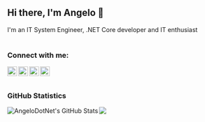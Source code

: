 ## Hi there, I'm Angelo 👋
I'm an IT System Engineer, .NET Core developer and IT enthusiast
<br><br>

### Connect with me:

<a href="https://linkedin.com/in/pirolaangelo" rel="nofollow"><img align="left" alt="LinkedIn" width="22px" src="https://cdn.jsdelivr.net/npm/simple-icons@v3/icons/linkedin.svg" style="max-width:100%;"></a>
<a href="https://www.instagram.com/cyberbob87" rel="nofollow"><img align="left" alt="Instagram" width="22px" src="https://cdn.jsdelivr.net/npm/simple-icons@v3/icons/instagram.svg" style="max-width:100%;"></a>
<a href="https://discord.gg/GE4Sg47FmX" rel="nofollow"><img align="left" alt="Discord" width="22px" src="https://cdn.jsdelivr.net/npm/simple-icons@v3/icons/discord.svg" style="max-width:100%;"></a>
<a href="https://twitter.com/angeloIT87" rel="nofollow"><img align="left" alt="Twitter" width="22px" src="https://cdn.jsdelivr.net/npm/simple-icons@v3/icons/twitter.svg" style="max-width:100%;"></a>
<br><br>

### GitHub Statistics

<img align="left" alt="AngeloDotNet's GitHub Stats" src="https://github-readme-stats.vercel.app/api?username=angelodotnet&show_icons=true&hide_border=true&count_private=true" />
<img align="center" src="https://github-readme-stats.vercel.app/api/top-langs/?username=angelodotnet&hide=java,html,powershell&title_color=000000&text_color=000000&icon_color=2bbc8a" />
